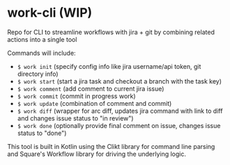 # work-cli (WIP)
Repo for CLI to streamline workflows with jira + git by combining related actions into a single tool

Commands will include:
- `$ work init` (specify config info like jira username/api token, git directory info)
- `$ work start` (start a jira task and checkout a branch with the task key)
- `$ work comment` (add comment to current jira issue)
- `$ work commit` (commit in progress work)
- `$ work update` (combination of comment and commit)
- `$ work diff` (wrapper for arc diff, updates jira command with link to diff and changes issue status to "in review")
- `$ work done` (optionally provide final comment on issue, changes issue status to "done")

This tool is built in Kotlin using the Clikt library for command line parsing and Square's Workflow library for driving the underlying logic.
